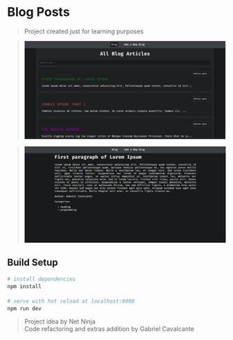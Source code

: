 # Blog Posts

> Project created just for learning purposes

> ![frontpage](./src/assets/frontpage.png)

> ![post](./src/assets/post.png)

## Build Setup

``` bash
# install dependencies
npm install

# serve with hot reload at localhost:8080
npm run dev
```

> Project idea by Net Ninja <br> 
> Code refactoring and extras addition by Gabriel Cavalcante